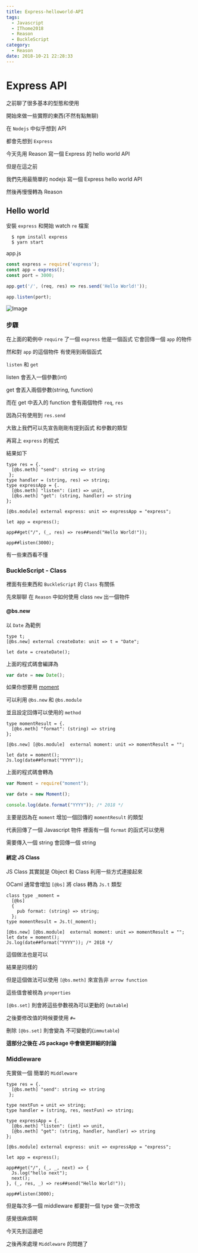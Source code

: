 ```yaml
---
title: Express-helloworld-API
tags:
  - Javascript
  - IThome2018
  - Reason
  - BuckleScript
category:
  - Reason
date: 2018-10-21 22:28:33
---
```


# Express API

之前聊了很多基本的型態和使用

開始來做一些實際的東西(不然有點無聊)

在 `Nodejs` 中似乎想到 API

都會先想到 `Express`

今天先用 Reason 寫一個 Express 的 hello world API

但是在這之前

我們先用最簡單的 nodejs 寫一個 Express hello world API

然後再慢慢轉為 Reason

## Hello world

安裝 `express` 和開始 watch `re` 檔案

```
  $ npm install express
  $ yarn start 
```

app.js
```javascript
const express = require('express');
const app = express();
const port = 3000;

app.get('/', (req, res) => res.send('Hello World!'));

app.listen(port);
```

![Image](../../../../images/express_helloworld/helloworld.png)

### 步驟

在上面的範例中  `require` 了一個 `express` 他是一個函式 它會回傳一個 `app` 的物件

然和對 `app` 的這個物件 有使用到兩個函式

`listen` 和 `get`

listen 會丟入一個參數(int)

get 會丟入兩個參數(string, function)

而在 get 中丟入的 function 會有兩個物件 `req`, `res`

因為只有使用到 `res.send`

大致上我們可以先宣告剛剛有提到函式 和參數的類型

再寫上 `express` 的程式

結果如下

```reason
type res = {.
  [@bs.meth] "send": string => string
 };
type handler = (string, res) => string;
type expressApp = {.
  [@bs.meth] "listen": (int) => unit,
  [@bs.meth] "get": (string, handler) => string
};

[@bs.module] external express: unit => expressApp = "express";

let app = express();

app##get("/", (_, res) => res##send("Hello World!"));

app##listen(3000);
```

有一些東西看不懂

### BuckleScript - Class

裡面有些東西和 `BuckleScript` 的 `Class` 有關係

先來聊聊 在 `Reason` 中如何使用 class `new` 出一個物件

#### @bs.new

以 `Date` 為範例

```reason
type t;
[@bs.new] external createDate: unit => t = "Date";

let date = createDate();
```

上面的程式碼會編譯為
```javascript
var date = new Date();
```

如果你想要用 [moment](http://momentjs.com/)

可以利用 `@bs.new` 和 `@bs.module`

並且設定回傳可以使用的 `method`

```reason
type momentResult = {.
  [@bs.meth] "format": (string) => string
};

[@bs.new] [@bs.module]  external moment: unit => momentResult = "";

let date = moment();
Js.log(date##format("YYYY"));
```

上面的程式碼會轉為

```javascript
var Moment = require("moment");

var date = new Moment();

console.log(date.format("YYYY")); /* 2018 */
```

主要是因為在 `moment` 增加一個回傳的 `momentResult` 的類型

代表回傳了一個 Javascript 物件 裡面有一個 `format` 的函式可以使用

需要傳入一個 string 會回傳一個 string

#### 綁定 JS Class

JS Class 其實就是 Object 和 Class 利用一些方式連接起來

OCaml 通常會增加 `[@bs]` 將 class 轉為 `Js.t` 類型

```reason
class type _moment =
  [@bs]
  {
    pub format: (string) => string;
  };
type momentResult = Js.t(_moment);

[@bs.new] [@bs.module]  external moment: unit => momentResult = "";
let date = moment();
Js.log(date##format("YYYY")); /* 2018 */
```

這個做法也是可以

結果是同樣的

但是這個做法可以使用 `[@bs.meth]` 來宣告非 `arrow function`

這些值會被視為 `properties`

`[@bs.set]` 則會將這些參數視為可以更動的 (`mutable`)

之後要修改值的時候要使用 `#=`

刪除 `[@bs.set]` 則會變為 不可變動的(`immutable`)

**這部分之後在 JS package 中會做更詳細的討論**

### Middleware

先實做一個 簡單的 `Middleware`

```reason
type res = {.
  [@bs.meth] "send": string => string
 };

type nextFun = unit => string;
type handler = (string, res, nextFun) => string;

type expressApp = {.
  [@bs.meth] "listen": (int) => unit,
  [@bs.meth] "get": (string, handler, handler) => string
};

[@bs.module] external express: unit => expressApp = "express";

let app = express();

app##get("/", (_, _, next) => {
  Js.log("hello next");
  next();
}, (_, res, _) => res##send("Hello World!"));

app##listen(3000);
```

但是每次多一個 middleware 都要對一個 type 做一次修改

感覺很麻煩啊

今天先到這邊吧

之後再來處理 `Middleware` 的問題了